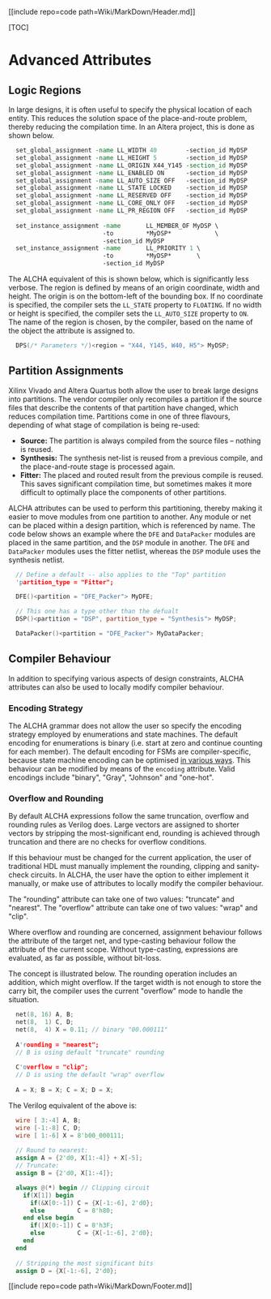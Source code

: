 [[include repo=code path=Wiki/MarkDown/Header.md]]

[TOC]

# Advanced Attributes

## Logic Regions

In large designs, it is often useful to specify the physical location of each entity.  This reduces the solution space of the place-and-route problem, thereby reducing the compilation time.  In an Altera project, this is done as shown below.

```tcl
  set_global_assignment -name LL_WIDTH 40        -section_id MyDSP
  set_global_assignment -name LL_HEIGHT 5        -section_id MyDSP
  set_global_assignment -name LL_ORIGIN X44_Y145 -section_id MyDSP
  set_global_assignment -name LL_ENABLED ON      -section_id MyDSP
  set_global_assignment -name LL_AUTO_SIZE OFF   -section_id MyDSP
  set_global_assignment -name LL_STATE LOCKED    -section_id MyDSP
  set_global_assignment -name LL_RESERVED OFF    -section_id MyDSP
  set_global_assignment -name LL_CORE_ONLY OFF   -section_id MyDSP
  set_global_assignment -name LL_PR_REGION OFF   -section_id MyDSP
  
  set_instance_assignment -name       LL_MEMBER_OF MyDSP \
                          -to         *MyDSP*            \
                          -section_id MyDSP
  set_instance_assignment -name       LL_PRIORITY 1 \
                          -to         *MyDSP*       \
                          -section_id MyDSP
```

The ALCHA equivalent of this is shown below, which is significantly less verbose.  The region is defined by means of an origin coordinate, width and height.  The origin is on the bottom-left of the bounding box.  If no coordinate is specified, the compiler sets the `LL_STATE` property to `FLOATING`.  If no width or height is specified, the compiler sets the `LL_AUTO_SIZE` property to `ON`.  The name of the region is chosen, by the compiler, based on the name of the object the attribute is assigned to.

```C++
  DPS(/* Parameters */)<region = "X44, Y145, W40, H5"> MyDSP;
```

## Partition Assignments

Xilinx Vivado and Altera Quartus both allow the user to break large designs into partitions.  The vendor compiler only recompiles a partition if the source files that describe the contents of that partition have changed, which reduces compilation time.  Partitions come in one of three flavours, depending of what stage of compilation is being re-used:

- **Source:**  The partition is always compiled from the source files &ndash; nothing is reused.
- **Synthesis:** The synthesis net-list is reused from a previous compile, and the place-and-route stage is processed again.
- **Fitter:** The placed and routed result from the previous compile is reused.  This saves significant compilation time, but sometimes makes it more difficult to optimally place the components of other partitions.

ALCHA attributes can be used to perform this partitioning, thereby making it easier to move modules from one partition to another.  Any module or net can be placed within a design partition, which is referenced by name.  The code below shows an example where the `DFE` and `DataPacker` modules are placed in the same partition, and the `DSP` module in another.  The `DFE` and `DataPacker` modules uses the fitter netlist, whereas the `DSP` module uses the synthesis netlist.

```C++
  // Define a default -- also applies to the "Top" partition
  'partition_type = "Fitter";

  DFE()<partition = "DFE_Packer"> MyDFE;

  // This one has a type other than the defualt
  DSP()<partition = "DSP", partition_type = "Synthesis"> MyDSP;

  DataPacker()<partition = "DFE_Packer"> MyDataPacker;
```

## Compiler Behaviour

In addition to specifying various aspects of design constraints, ALCHA attributes can also be used to locally modify compiler behaviour.

### Encoding Strategy

The ALCHA grammar does not allow the user so specify the encoding strategy employed by enumerations and state machines.  The default encoding for enumerations is binary (i.e. start at zero and continue counting for each member).  The default encoding for FSMs are compiler-specific, because state machine encoding can be optimised [in various ways](http://users.etech.haw-hamburg.de/users/schubert/dsy/Notes/DigSys6.pdf).  This behaviour can be modified by means of the `encoding` attribute.  Valid encodings include "binary", "Gray", "Johnson" and "one-hot".

### Overflow and Rounding

By default ALCHA expressions follow the same truncation, overflow and rounding rules as Verilog does.  Large vectors are assigned to shorter vectors by stripping the most-significant end, rounding is achieved through truncation and there are no checks for overflow conditions.

If this behaviour must be changed for the current application, the user of traditional HDL must manually implement the rounding, clipping and sanity-check circuits.  In ALCHA, the user have the option to either implement it manually, or make use of attributes to locally modify the compiler behaviour.

The "rounding" attribute can take one of two values: "truncate" and "nearest".  The "overflow" attribute can take one of two values: "wrap" and "clip".

Where overflow and rounding are concerned, assignment behaviour follows the attribute of the target net, and type-casting behaviour follow the attribute of the current scope.  Without type-casting, expressions are evaluated, as far as possible, without bit-loss.

The concept is illustrated below.  The rounding operation includes an addition, which might overflow.  If the target width is not enough to store the carry bit, the compiler uses the current "overflow" mode to handle the situation.

```C++
  net(8, 16) A, B;
  net(8,  1) C, D;
  net(8,  4) X = 0.11; // binary "00.000111"
    
  A'rounding = "nearest";
  // B is using default "truncate" rounding
    
  C'overflow = "clip";
  // D is using the default "wrap" overflow
    
  A = X; B = X; C = X; D = X;
```

The Verilog equivalent of the above is:

```Verilog
  wire [ 3:-4] A, B;
  wire [-1:-8] C, D;
  wire [ 1:-6] X = 8'b00_000111;
    
  // Round to nearest:
  assign A = {2'd0, X[1:-4]} + X[-5]; 
  // Truncate:
  assign B = {2'd0, X[1:-4]};

  always @(*) begin // Clipping circuit
    if(X[1]) begin
      if(&X[0:-1]) C = {X[-1:-6], 2'd0};
      else         C = 8'h80;
    end else begin
      if(|X[0:-1]) C = 8'h3F;
      else         C = {X[-1:-6], 2'd0};
    end
  end
    
  // Stripping the most significant bits
  assign D = {X[-1:-6], 2'd0};
```

[[include repo=code path=Wiki/MarkDown/Footer.md]]


